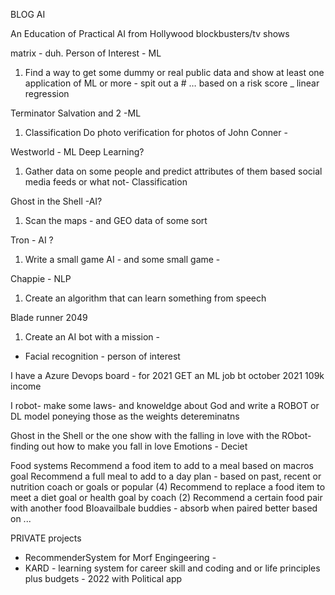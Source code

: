BLOG AI

An Education of Practical AI from Hollywood blockbusters/tv shows

matrix - duh.
Person of Interest - ML

1. Find a way to get some dummy or real public data and show at least one application of ML or more - spit out a # … based on a risk score \_ linear regression

Terminator Salvation and 2 -ML

1. Classification Do photo verification for photos of John Conner -

Westworld - ML Deep Learning?

1. Gather data on some people and predict attributes of them based social media feeds or what not- Classification

Ghost in the Shell -AI?

1. Scan the maps - and GEO data of some sort

Tron - AI ?

1. Write a small game AI - and some small game -

Chappie - NLP

1. Create an algorithm that can learn something from speech

Blade runner 2049

1. Create an AI bot with a mission -

- Facial recognition - person of interest

I have a Azure Devops board - for 2021 GET an ML job bt october 2021
109k income

I robot- make some laws- and knoweldge about God and write a ROBOT or DL model poneying those as the weights detereminatns

Ghost in the Shell or the one show with the falling in love with the RObot- finding out how to make you fall in love
Emotions - Deciet

Food systems
Recommend a food item to add to a meal based on macros goal
Recommend a full meal to add to a day plan - based on past, recent or nutrition coach or goals or popular (4)
Recommend to replace a food item to meet a diet goal or health goal by coach (2)
Recommend a certain food pair with another food BIoavailbale buddies - absorb when paired better based on ... <!-- 5. Recommends based on COSTCO store ??>? not sure on this one lost it
habit or appetite diet tips recommends based on goals ex: time of day - recommend - for carbs -->

PRIVATE projects

- RecommenderSystem for Morf Engingeering -
- KARD - learning system for career skill and coding and or life principles plus budgets - 2022 with Political app
